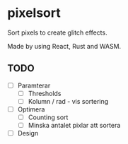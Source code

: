# pixelsort
Sort pixels to create glitch effects.

Made by using React, Rust and WASM.

## TODO
- [ ] Paramterar
  - [ ] Thresholds
  - [ ] Kolumn / rad - vis sortering
- [ ] Optimera
  - [ ] Counting sort
  - [ ] Minska antalet pixlar att sortera
- [ ] Design
